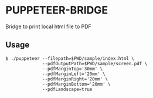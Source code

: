 # PUPPETEER-BRIDGE

Bridge to print local html file to PDF

## Usage

```shell script
$ ./puppeteer --filepath=$PWD/sample/index.html \
              --pdfOutputPath=$PWD/sample/screen.pdf \
              --pdfMarginTop='30mm' \
              --pdfMarginLeft='20mm' \
              --pdfMarginRight='20mm' \
              --pdfMarginBottom='20mm' \
              --pdfLandscape=true
```
